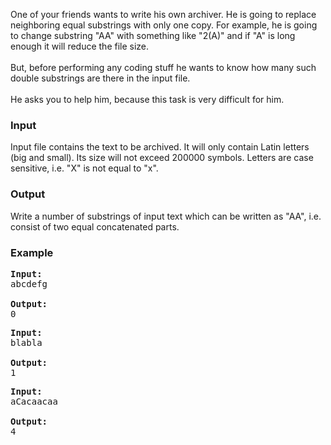 <p>
One of your friends wants to write his own archiver. He is going to replace neighboring equal substrings with only one copy. For example, he is going to change substring "AA" with something like "2(A)" and if "A" is long enough it will reduce the file size.
<br><br>
But, before performing any coding stuff he wants to know how many such double substrings are there in the input file.
<br><br>
He asks you to help him, because this task is very difficult for him.

</p><h3>Input</h3>
<p>Input file contains the text to be archived. It will only contain Latin letters (big and small). Its size will not exceed 200000 symbols. Letters are case sensitive, i.e. "X" is not equal to "x".

</p><h3>Output</h3>
<p>Write a number of substrings of input text which can be written as "AA", i.e. consist of two equal concatenated parts.

</p><h3>Example</h3>

<pre><b>Input:</b>
abcdefg

<b>Output:</b>
0
</pre>

<pre><b>Input:</b>
blabla

<b>Output:</b>
1
</pre>

<pre><b>Input:</b>
aCacaacaa

<b>Output:</b>
4
</pre>